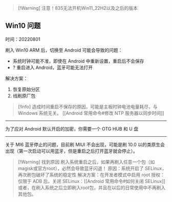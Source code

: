 
> [!Warning] 注意！835无法开机Win11_22H2以及之后的版本

## Win10 问题

时间：20220801

刷入 Win10 ARM 后，切换至 Android 可能会导致的问题：

- 系统时钟可能不准，即使在 Android 中重新设置，重启后不会保存
- ? 重启进入 Android，蓝牙可能无法打开

解决方案：

1. 恢复原始分区
2. 线刷原厂包

> [!Info]
> 造成时间重启不保存的原因，可能是主板时钟电池电量耗尽，与 Windows 系统无关。
> [[Android 常用命令#修改 NTP 服务器以同步时间]]

---

为了应对 Android 默认开启的加密，你需要一个 OTG HUB 和 U 盘

---

关于 MI6 蓝牙停止的问题，目前刷 MIUI 不会出现，可能是刷 10.0 以的类原生会出现（第一次启动可以用蓝牙，但是重启之后打开蓝牙就会停止）。

> [!Warning] 找到原因
> 刷入系统重启之后，如果再刷入任意一个包（如magisk或官方root），必然会导致蓝牙闪退！ 
> 原因：系统开启了 SELinux，再次刷包破坏了系统的稳定性
> 解决方案：在开发者模式中启用 root 授权：仅限于 ADB 后，关闭 SELinux：[[Android 常用命令#如何关闭 SELinux]]
> 或者，在刷入系统之后立即刷入root包，并且在以后的日常使用中不再刷入其他包。

